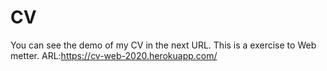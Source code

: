# CV
You can see the demo of my CV in the next URL. This is a exercise to Web metter. 
ARL:https://cv-web-2020.herokuapp.com/
